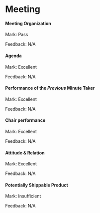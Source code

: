 # Meeting


#### Meeting Organization

Mark: Pass

Feedback: N/A


#### Agenda 

Mark: Excellent

Feedback: N/A


#### Performance of the *Previous* Minute Taker

Mark: Excellent

Feedback: N/A


#### Chair performance

Mark: Excellent

Feedback: N/A


#### Attitude & Relation

Mark: Excellent

Feedback: N/A


#### Potentially Shippable Product

Mark: Insufficient

Feedback: N/A




